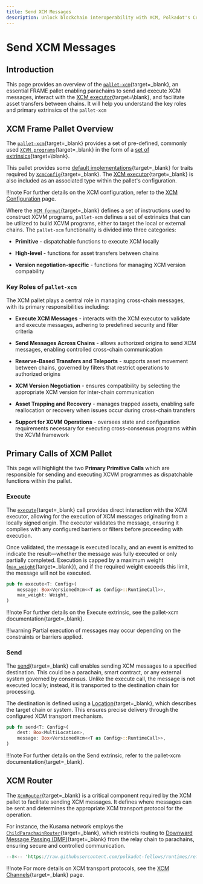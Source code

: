 ```yaml
---
title: Send XCM Messages
description: Unlock blockchain interoperability with XCM, Polkadot's Cross-Consensus Messaging format, enabling secure cross-chain communication.
---
```


# Send XCM Messages

## Introduction

This page provides an overview of the [`pallet-xcm`](https://paritytech.github.io/polkadot-sdk/master/pallet_xcm/pallet/index.html){target=\_blank}, an essential FRAME pallet enabling parachains to send and execute XCM messages, interact with the [XCM executor](https://paritytech.github.io/polkadot-sdk/master/staging_xcm_executor/index.html){target=\blank}, and facilitate asset transfers between chains. It will help you understand the key roles and primary extrinsics of the `pallet-xcm`

## XCM Frame Pallet Overview

The [`pallet-xcm`](https://paritytech.github.io/polkadot-sdk/master/pallet_xcm/pallet/index.html){target=\_blank} provides a set of pre-defined, commonly used [`XCVM programs`](https://github.com/polkadot-fellows/xcm-format?tab=readme-ov-file#12-the-xcvm){target=\_blank} in the form of a [set of extrinsics](https://paritytech.github.io/polkadot-sdk/master/pallet_xcm/pallet/dispatchables/index.html){target=\blank}.

This pallet provides some [default implementations](https://paritytech.github.io/polkadot-sdk/master/pallet_xcm/pallet/struct.Pallet.html#implementations){target=\_blank} for traits required by [`XcmConfig`](https://paritytech.github.io/polkadot-sdk/master/pallet_xcm_benchmarks/trait.Config.html#associatedtype.XcmConfig){target=\_blank}. The [XCM executor](https://paritytech.github.io/polkadot-sdk/master/staging_xcm_executor/struct.XcmExecutor.html){target=\_blank} is also included as an associated type within the pallet's configuration.

!!!note
    For further details on the XCM configuration, refer to the [XCM Configuration](/develop/interoperability/xcm-config/) page.

Where the [`XCM format`](https://github.com/polkadot-fellows/xcm-format){target=\_blank} defines a set of instructions used to construct XCVM programs, `pallet-xcm` defines a set of extrinsics that can be utilized to build XCVM programs, either to target the local or external chains. The `pallet-xcm` functionality is divided into three categories:

- **Primitive** - dispatchable functions to execute XCM locally

- **High-level** - functions for asset transfers between chains

- **Version negotiation-specific** - functions for managing XCM version compability

### Key Roles of `pallet-xcm`

The XCM pallet plays a central role in managing cross-chain messages, with its primary responsibilities including:

- **Execute XCM Messages** - interacts with the XCM executor to validate and execute messages, adhering to predefined security and filter criteria

- **Send Messages Across Chains** - allows authorized origins to send XCM messages, enabling controlled cross-chain communication

- **Reserve-Based Transfers and Teleports** - supports asset movement between chains, governed by filters that restrict operations to authorized origins

- **XCM Version Negotiation** - ensures compatibility by selecting the appropriate XCM version for inter-chain communication

- **Asset Trapping and Recovery** - manages trapped assets, enabling safe reallocation or recovery when issues occur during cross-chain transfers

- **Support for XCVM Operations** - oversees state and configuration requirements necessary for executing cross-consensus programs within the XCVM framework

## Primary Calls of XCM Pallet

This page will highlight the two **Primary Primitive Calls** which are responsible for sending and executing XCVM programmes as dispatchable functions within the pallet.

### Execute

The [`execute`](https://paritytech.github.io/polkadot-sdk/master/pallet_xcm/pallet/enum.Call.html#variant.execute){target=\_blank} call provides direct interaction with the XCM executor, allowing for the execution of XCM messages originating from a locally signed origin. The executor validates the message, ensuring it complies with any configured barriers or filters before proceeding with execution.

Once validated, the message is executed locally, and an event is emitted to indicate the result—whether the message was fully executed or only partially completed. Execution is capped by a maximum weight ([`max_weight`](https://paritytech.github.io/polkadot-sdk/master/pallet_xcm/pallet/enum.Call.html#variant.execute.field.max_weight){target=\_blank}), and if the required weight exceeds this limit, the message will not be executed.

```rust
pub fn execute<T: Config>(
    message: Box<VersionedXcm<<T as Config>::RuntimeCall>>,
    max_weight: Weight,
)
```

!!!note
    For further details on the Execute extrinsic, see the pallet-xcm documentation{target=_blank}.

!!!warning
    Partial execution of messages may occur depending on the constraints or barriers applied.

<!-- TODO: we should complement this page with some real examples of where the .execute() call is used, or maybe how to use it through papi or something like that -->

### Send

The [send](https://paritytech.github.io/polkadot-sdk/master/pallet_xcm/pallet/enum.Call.html#variant.send){target=\_blank} call enables sending XCM messages to a specified destination. This could be a parachain, smart contract, or any external system governed by consensus. Unlike the execute call, the message is not executed locally; instead, it is transported to the destination chain for processing.

The destination is defined using a [Location](https://paritytech.github.io/polkadot-sdk/master/xcm_docs/glossary/index.html#location){target=\_blank}, which describes the target chain or system. This ensures precise delivery through the configured XCM transport mechanism.

```rust
pub fn send<T: Config>(
    dest: Box<MultiLocation>,
    message: Box<VersionedXcm<<T as Config>::RuntimeCall>>,
)
```
!!!note For further details on the Send extrinsic, refer to the pallet-xcm documentation{target=_blank}.

<!-- TODO: we should complement this page with some real examples of where the .send() call is used, or maybe how to use it through papi or something like that -->

## XCM Router

The [`XcmRouter`](https://paritytech.github.io/polkadot-sdk/master/pallet_xcm/pallet/trait.Config.html#associatedtype.XcmRouter){target=\_blank} is a critical component required by the XCM pallet to facilitate sending XCM messages. It defines where messages can be sent and determines the appropriate XCM transport protocol for the operation.

For instance, the Kusama network employs the [`ChildParachainRouter`](https://paritytech.github.io/polkadot-sdk/master/polkadot_runtime_common/xcm_sender/struct.ChildParachainRouter.html){target=\_blank}, which restricts routing to [Downward Message Passing (DMP)](https://wiki.polkadot.network/docs/learn-xcm-transport#dmp-downward-message-passing){target=\_blank} from the relay chain to parachains, ensuring secure and controlled communication.

```rust
--8<-- 'https://raw.githubusercontent.com/polkadot-fellows/runtimes/refs/heads/main/relay/kusama/src/xcm_config.rs:122:125'
```

!!!note 
    For more details on XCM transport protocols, see the [XCM Channels](/develop/interoperability/xcm-channels/){target=\_blank} page.